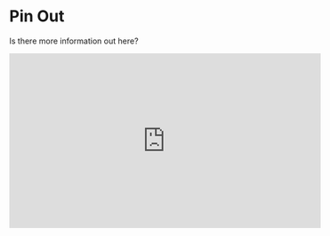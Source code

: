 <!-- TITLE: Arduino Nano -->
<!-- SUBTITLE: A quick summary of Arduino Nano -->

# Pin Out

Is there more information out here?

<iframe width="560" height="315" src="https://www.youtube.com/embed/X7HDeXkFXM0" frameborder="0" allowfullscreen></iframe>